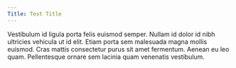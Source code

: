 ```yaml
---
Title: Test Title
---
```


Vestibulum id ligula porta felis euismod semper. Nullam id dolor id nibh ultricies vehicula ut id elit. Etiam porta sem malesuada magna mollis euismod. Cras mattis consectetur purus sit amet fermentum. Aenean eu leo quam. Pellentesque ornare sem lacinia quam venenatis vestibulum.
